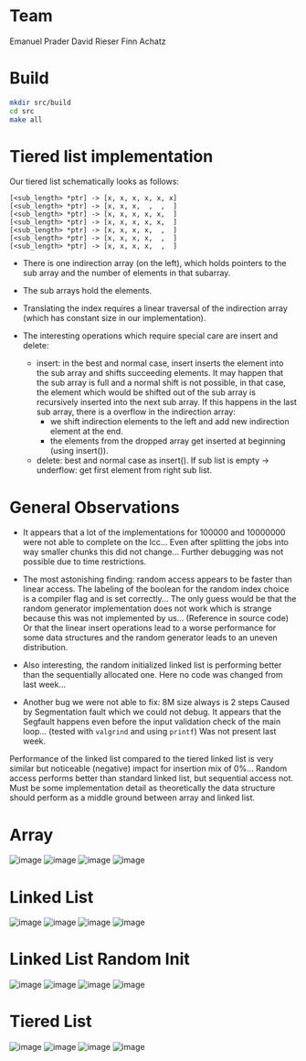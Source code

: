 # Team
Emanuel Prader
David Rieser
Finn Achatz

# Build

```bash
mkdir src/build
cd src
make all
```

# Tiered list implementation
Our tiered list schematically looks as follows:
```
[<sub_length> *ptr] -> [x, x, x, x, x, x]  
[<sub_length> *ptr] -> [x, x, x,  ,  ,  ]  
[<sub_length> *ptr] -> [x, x, x, x, x,  ]  
[<sub_length> *ptr] -> [x, x, x, x, x,  ]  
[<sub_length> *ptr] -> [x, x, x, x,  ,  ]  
[<sub_length> *ptr] -> [x, x, x, x,  ,  ]  
[<sub_length> *ptr] -> [x, x, x, x,  ,  ]  
```

* There is one indirection array (on the left), which holds pointers to the sub array and the number of elements in that subarray.

* The sub arrays hold the elements.

* Translating the index requires a linear traversal of the indirection array (which has constant size in our implementation).

* The interesting operations which require special care are insert and delete:
    * insert: in the best and normal case, insert inserts the element into the sub array and shifts succeeding elements. 
    It may happen that the sub array is full and a normal shift is not possible, in that case, the element which would be shifted out of the sub array is recursively inserted into the next sub array.
    If this happens in the last sub array, there is a overflow in the indirection array:
        * we shift indirection elements to the left and add new indirection element at the end.
        * the elements from the dropped array get inserted at beginning (using insert()).
    * delete: best and normal case as insert(). If sub list is empty -> underflow: get first element from right sub list.


# General Observations
- It appears that a lot of the implementations for 100000 and 10000000 were not able to complete on the lcc...
Even after splitting the jobs into way smaller chunks this did not change... Further debugging was not possible due to time restrictions.

- The most astonishing finding: random access appears to be faster than linear access.
The labeling of the boolean for the random index choice is a compiler flag and is set correctly...
The only guess would be that the random generator implementation does not work which is strange because this was not implemented by us... (Reference in source code)
Or that the linear insert operations lead to a worse performance for some data structures and the random generator leads to an uneven distribution.

- Also interesting, the random initialized linked list is performing better than the sequentially allocated one. Here no code was changed from last week...
- Another bug we were not able to fix: 8M size always is 2 steps Caused by Segmentation fault which we could not debug.
It appears that the Segfault happens even before the input validation check of the main loop... (tested with `valgrind` and using `printf`)
Was not present last week.

Performance of the linked list compared to the tiered linked list is very similar but noticeable (negative) impact for insertion mix of 0%...
Random access performs better than standard linked list, but sequential access not.
Must be some implementation detail as theoretically the data structure should perform as a middle ground between array and linked list.

# Array
![image](./images/array_ins_mix_0.png)
![image](./images/array_ins_mix_1.png)
![image](./images/array_ins_mix_10.png)
![image](./images/array_ins_mix_50.png)

# Linked List
![image](./images/linked_list_ins_mix_0.png)
![image](./images/linked_list_ins_mix_1.png)
![image](./images/linked_list_ins_mix_10.png)
![image](./images/linked_list_ins_mix_50.png)

# Linked List Random Init
![image](./images/linked_list_random_fill_ins_mix_0.png)
![image](./images/linked_list_random_fill_ins_mix_1.png)
![image](./images/linked_list_random_fill_ins_mix_10.png)
![image](./images/linked_list_random_fill_ins_mix_50.png)

# Tiered List
![image](./images/tiered_list_ins_mix_0.png)
![image](./images/tiered_list_ins_mix_1.png)
![image](./images/tiered_list_ins_mix_10.png)
![image](./images/tiered_list_ins_mix_50.png)
